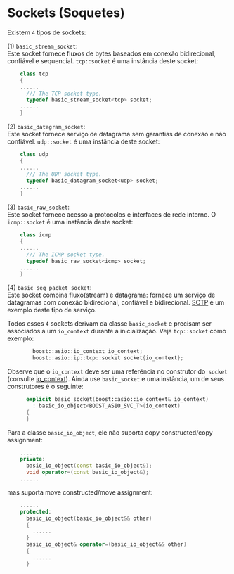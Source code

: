 # Sockets (Soquetes)

Existem `4` tipos de sockets:

(1) `basic_stream_socket`:  
Este socket fornece fluxos de bytes baseados em conexão bidirecional, confiável e sequencial. `tcp::socket` é uma instância deste socket:

```cpp
	class tcp
	{
	......
	  /// The TCP socket type.
	  typedef basic_stream_socket<tcp> socket;
	......
	}
```

(2) `basic_datagram_socket`:  
Este socket fornece serviço de datagrama sem garantias de conexão e não confiável. `udp::socket` é uma instância deste socket:

```cpp
	class udp
	{
	......
	  /// The UDP socket type.
  	  typedef basic_datagram_socket<udp> socket;
	......
	}
```
(3) `basic_raw_socket`:  
Este socket fornece acesso a protocolos e interfaces de rede interno. O `icmp::socket` é uma instância deste socket:

```cpp
	class icmp
	{
	......
	  /// The ICMP socket type.
  	  typedef basic_raw_socket<icmp> socket;
	......
	}
```
(4) `basic_seq_packet_socket`:  
Este socket combina fluxo(stream) e datagrama: fornece um serviço de datagramas com conexão bidirecional, confiável e bidirecional. [SCTP](https://en.wikipedia.org/wiki/Stream_Control_Transmission_Protocol) é um exemplo deste tipo de serviço.  

Todos esses `4` sockets derivam da classe `basic_socket` e precisam ser associados a um `io_context` durante a inicialização. Veja `tcp::socket` como exemplo:

```cpp
		boost::asio::io_context io_context;
		boost::asio::ip::tcp::socket socket{io_context};
```

Observe que o `io_context` deve ser uma referência no construtor do` socket` (consulte [io_context](cpp-asio/io_context.md)). Ainda use `basic_socket` e uma instância, um de seus construtores é o seguinte:

```cpp
	  explicit basic_socket(boost::asio::io_context& io_context)
	    : basic_io_object<BOOST_ASIO_SVC_T>(io_context)
	  {
	  }
```

Para a classe `basic_io_object`, ele não suporta copy constructed/copy assignment:  

```cpp
	......
	private:
	  basic_io_object(const basic_io_object&);
	  void operator=(const basic_io_object&);
	......
```

mas suporta move constructed/move assignment:  

```cpp	
	......
	protected:  
	  basic_io_object(basic_io_object&& other)
	  {
	    ......
	  }
	  basic_io_object& operator=(basic_io_object&& other)
	  {
	    ......
	  }
```
